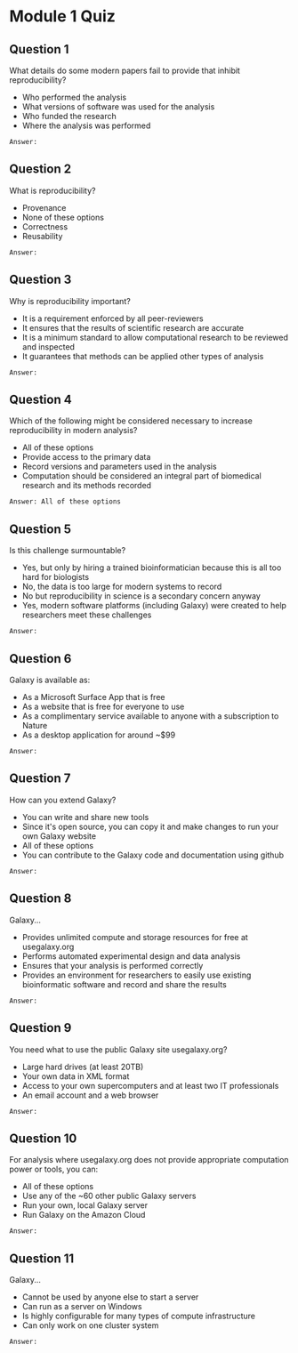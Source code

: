 # Module 1 Quiz

## Question 1
What details do some modern papers fail to provide that inhibit reproducibility?
* Who performed the analysis
* What versions of software was used for the analysis
* Who funded the research
* Where the analysis was performed
```
Answer: 
```

## Question 2
What is reproducibility?
* Provenance
* None of these options
* Correctness
* Reusability
```
Answer: 
```

## Question 3
Why is reproducibility important?
* It is a requirement enforced by all peer-reviewers
* It ensures that the results of scientific research are accurate
* It is a minimum standard to allow computational research to be reviewed and inspected
* It guarantees that methods can be applied other types of analysis
```
Answer: 
```

## Question 4
Which of the following might be considered necessary to increase reproducibility in modern analysis?
* All of these options
* Provide access to the primary data
* Record versions and parameters used in the analysis
* Computation should be considered an integral part of biomedical research and its methods recorded
```
Answer: All of these options
```

## Question 5
Is this challenge surmountable?
* Yes, but only by hiring a trained bioinformatician because this is all too hard for biologists
* No, the data is too large for modern systems to record
* No but reproducibility in science is a secondary concern anyway
* Yes, modern software platforms (including Galaxy) were created to help researchers meet these challenges
```
Answer: 
```

## Question 6
Galaxy is available as:
* As a Microsoft Surface App that is free
* As a website that is free for everyone to use
* As a complimentary service available to anyone with a subscription to Nature
* As a desktop application for around ~$99
```
Answer: 
```

## Question 7
How can you extend Galaxy?
* You can write and share new tools
* Since it's open source, you can copy it and make changes to run your own Galaxy website
* All of these options
* You can contribute to the Galaxy code and documentation using github
```
Answer: 
```

## Question 8
Galaxy...
* Provides unlimited compute and storage resources for free at usegalaxy.org
* Performs automated experimental design and data analysis
* Ensures that your analysis is performed correctly
* Provides an environment for researchers to easily use existing bioinformatic software and record and share the results
```
Answer: 
```

## Question 9
You need what to use the public Galaxy site usegalaxy.org?
* Large hard drives (at least 20TB)
* Your own data in XML format
* Access to your own supercomputers and at least two IT professionals
* An email account and a web browser
```
Answer:
```

## Question 10
For analysis where usegalaxy.org does not provide appropriate computation power or tools, you can:
* All of these options
* Use any of the ~60 other public Galaxy servers
* Run your own, local Galaxy server
* Run Galaxy on the Amazon Cloud
```
Answer: 
```

## Question 11
Galaxy...
* Cannot be used by anyone else to start a server
* Can run as a server on Windows
* Is highly configurable for many types of compute infrastructure
* Can only work on one cluster system
```
Answer: 
```
